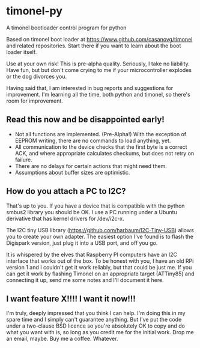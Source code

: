 # timonel-py
A timonel bootloader control program for python

Based on timonel boot loader at https://www.github.com/casanovg/timonel and related repositories. Start there if you want to learn about the boot loader itself.

Use at your own risk! This is pre-alpha quality. Seriously, I take no liability. Have fun, but but don't come crying to me if your microcontroller explodes or the dog divorces you. 

Having said that, I am interested in bug reports and suggestions for improvement. I'm learning all the time, both python and timonel, so there's room for improvement.

## Read this now and be disappointed early!
- Not all functions are implemented. (Pre-Alpha!) With the exception of EEPROM writing, there are no commands to load anything, yet.
- All communication to the device checks that the first byte is a correct ACK, and where appropriate calculates checkums, but does not retry on failure.
- There are no delays for certain actions that might need them.
- Assumptions about buffer sizes are optimistic.

## How do you attach a PC to I2C?

That's up to you. If you have a device that is compatible with the python smbus2 library you should be OK. I use a PC running under a Ubuntu derivative that has kernel drivers for /dev/i2c-x. 

The I2C tiny USB library (https://github.com/harbaum/I2C-Tiny-USB) allows you to create your own adapter. The easiest option I've found is to flash the Digispark version, just plug it into a USB port, and off you go.

It is whispered by the elves that Raspberry PI computers have an I2C interface that works out of the box. To be honest with you, I have an old RPi version 1 and I couldn't get it work reliably, but that could be just me. If you can get it work by flashing Timonel on an appropriate target (ATTiny85) and connecting it up, send me some notes and I'll document it here.

## I want feature X!!!! I want it now!!!

I'm truly, deeply impressed that you think I can help. I'm doing this in my spare time and I simply can't guarantee anything. But I've put the code under a two-clause BSD licence so you're absolutely OK to copy and do what you want with is, so long as you credit me for the initial work. Drop me an email, maybe. Buy me a coffee. Whatever.
